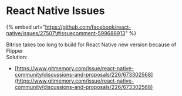 # React Native Issues

{% embed url="https://github.com/facebook/react-native/issues/27507\#issuecomment-599688913" %}

  
Bitrise takes too long to build for React Native new version because of Flipper  
Solution:

* [https://www.gitmemory.com/issue/react-native-community/discussions-and-proposals/226/673302568](https://www.gitmemory.com/issue/react-native-community/discussions-and-proposals/226/673302568)

